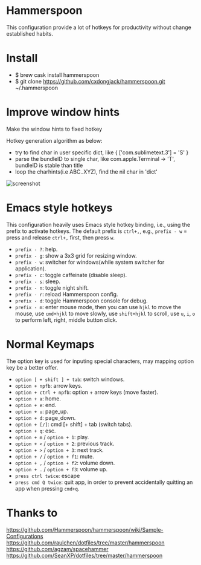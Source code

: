 # Hammerspoon
This configuration provide a lot of hotkeys for productivity without change established habits.

# Install
  - $ brew cask install hammerspoon
  - $ git clone https://github.com/cxdongjack/hammerspoon.git ~/.hammerspoon

# Improve window hints
Make the window hints to fixed hotkey 

Hotkey generation algorithm as below:
- try to find char in user specific dict, like { ['com.sublimetext.3'] = 'S' }
- parse the bundleID to single char, like com.apple.Terminal -> 'T', bundleID is stable than title
- loop the charhints(i.e ABC..XYZ), find the nil char in 'dict'

![screenshot](https://cloud.githubusercontent.com/assets/5095449/25552880/7b3adc8a-2cd7-11e7-9a09-cc11f3ba25b7.png)

# Emacs style hotkeys
  This configuration heavily uses Emacs style hotkey binding, i.e., using the prefix to activate hotkeys.
  The default prefix is `ctrl+,`, e.g., `prefix - w` = press and release `ctrl+,` first, then press `w`.

  - `prefix - ?`: help.
  - `prefix - g`: show a 3x3 grid for resizing window.
  - `prefix - w`: switcher for windows(while system switcher for application).
  - `prefix - c`: toggle caffeinate (disable sleep).
  - `prefix - s`: sleep.
  - `prefix - n`: toggle night shift.
  - `prefix - r`: reload Hammerspoon config.
  - `prefix - d`: toggle Hammerspoon console for debug.
  - `prefix - m`: enter mouse mode, then you can use `hjkl` to move the mouse, use `cmd+hjkl` to move slowly, use `shift+hjkl` to scroll, use `u`, `i`, `o` to perform left, right, middle button click.

# Normal Keymaps
  The option key is used for inputing special characters, may mapping option key be a better offer.

  - `option [ + shift ] + tab`: switch windows.
  - `option + npfb`: arrow keys.
  - `option + ctrl + npfb`: option + arrow keys (move faster).
  - `option + a`: home.
  - `option + e`: end.
  - `option + u`: page_up.
  - `option + d`: page_down.
  - `option + [/]`: cmd [+ shift] + tab (switch tabs).
  - `option + q`: esc.
  - `option + m` / `option + 1`: play.
  - `option + <` / `option + 2`: previous track.
  - `option + >` / `option + 3`: next track.
  - `option + /` / `option + f1`: mute.
  - `option + ,` / `option + f2`: volume down.
  - `option + .` / `option + f3`: volume up.
  - `press ctrl twice`: escape
  - `press cmd Q twice`: quit app, in order to prevent accidentally quitting an app when pressing `cmd+q`.

# Thanks to
https://github.com/Hammerspoon/hammerspoon/wiki/Sample-Configurations
https://github.com/raulchen/dotfiles/tree/master/hammerspoon
https://github.com/agzam/spacehammer
https://github.com/SeanXP/dotfiles/tree/master/hammerspoon

